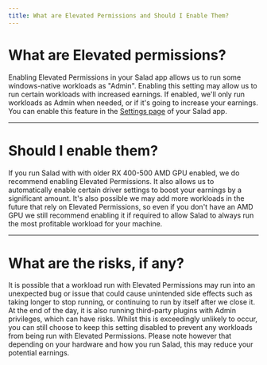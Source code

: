 ```yaml
---
title: What are Elevated Permissions and Should I Enable Them?
---
```


# What are Elevated permissions?

Enabling Elevated Permissions in your Salad app allows us to run some windows-native workloads as "Admin". Enabling this
setting may allow us to run certain workloads with increased earnings. If enabled, we'll only run workloads as Admin
when needed, or if it's going to increase your earnings. You can enable this feature in the
[Settings page](/docs/guides/using-the-salad-app/353-salad-app-settings) of your Salad app.

---

# Should I enable them?

If you run Salad with with older RX 400-500 AMD GPU enabled, we do recommend enabling Elevated Permissions. It also
allows us to automatically enable certain driver settings to boost your earnings by a significant amount. It's also
possible we may add more workloads in the future that rely on Elevated Permissions, so even if you don't have an AMD GPU
we still recommend enabling it if required to allow Salad to always run the most profitable workload for your machine.

---

# What are the risks, if any?

It is possible that a workload run with Elevated Permissions may run into an unexpected bug or issue that could cause
unintended side effects such as taking longer to stop running, or continuing to run by itself after we close it. At the
end of the day, it is also running third-party plugins with Admin privileges, which can have risks. Whilst this is
exceedingly unlikely to occur, you can still choose to keep this setting disabled to prevent any workloads from being
run with Elevated Permissions. Please note however that depending on your hardware and how you run Salad, this may
reduce your potential earnings.
